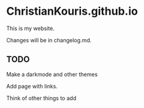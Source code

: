# ChristianKouris.github.io
This is my website.

Changes will be in changelog.md.

TODO
-------------
Make a darkmode and other themes

Add page with links.

Think of other things to add
